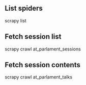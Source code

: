 

List spiders
------------

scrapy list


Fetch session list
------------------

scrapy crawl at_parlament_sessions

Fetch session contents
----------------------

scrapy crawl at_parlament_talks

